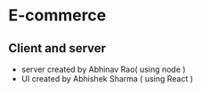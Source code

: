 # E-commerce

## Client and server

- server created by Abhinav Rao( using node )
- UI created by Abhishek Sharma ( using React )

